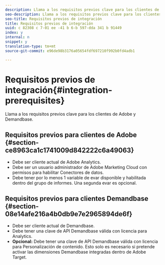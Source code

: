 ```yaml
---
description: Llama a los requisitos previos clave para los clientes de Adobe y Demandbase.
seo-description: Llama a los requisitos previos clave para los clientes de Adobe y Demandbase.
seo-title: Requisitos previos de integración
title: Requisitos previos de integración
uuid: c 82308 c 7-01 ee -41 b 6-b 597-dda 341 b 91449
index: y
internal: n
snippet: y
translation-type: tm+mt
source-git-commit: e96de98b3176a05654fdf697210f992b0fd4adb1

---
```



# Requisitos previos de integración{#integration-prerequisites}

Llama a los requisitos previos clave para los clientes de Adobe y Demandbase.

## Requisitos previos para clientes de Adobe {#section-ce8963ca1c1741009d842222c6a49063}

* Debe ser cliente actual de Adobe Analytics.
* Debe ser un usuario administrador de Adobe Marketing Cloud con permisos para habilitar Conectores de datos.
* Debe tener por lo menos 1 variable de evar disponible y habilitada dentro del grupo de informes. Una segunda evar es opcional.

## Requisitos previos para clientes Demandbase {#section-08e14afe216a4b0db9e7e2965894de6f}

* Debe ser cliente actual de Demandbase.
* Debe tener una clave de API Demandbase válida con licencia para Analytics.
* **Opcional:** Debe tener una clave de API Demandbase válida con licencia para Personalización de contenido. Esto solo es necesario si pretende activar las dimensiones Demandbase integradas dentro de Adobe Target.

